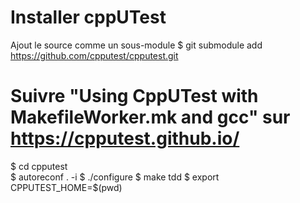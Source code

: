 # Installer cppUTest

Ajout le source comme un sous-module
$ git submodule add https://github.com/cpputest/cpputest.git

# Suivre "Using CppUTest with MakefileWorker.mk and gcc" sur https://cpputest.github.io/
$ cd cpputest \
$ autoreconf . -i
$ ./configure
$ make tdd
$ export CPPUTEST_HOME=$(pwd)


